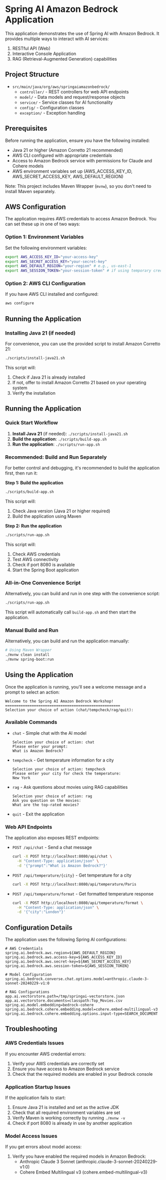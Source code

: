 # Spring AI Amazon Bedrock Application

This application demonstrates the use of Spring AI with Amazon Bedrock. It provides multiple ways to interact with AI services:

1. RESTful API (Web)
2. Interactive Console Application
3. RAG (Retrieval-Augmented Generation) capabilities

## Project Structure

- `src/main/java/org/aws/springaiamazonbedrock/`
  - `controller/` - REST controllers for web API endpoints
  - `model/` - Data models and request/response objects
  - `service/` - Service classes for AI functionality
  - `config/` - Configuration classes
  - `exception/` - Exception handling

## Prerequisites

Before running the application, ensure you have the following installed:
- Java 21 or higher (Amazon Corretto 21 recommended)
- AWS CLI configured with appropriate credentials
- Access to Amazon Bedrock service with permissions for Claude and Cohere models
- AWS environment variables set up (AWS_ACCESS_KEY_ID, AWS_SECRET_ACCESS_KEY, AWS_DEFAULT_REGION)

Note: This project includes Maven Wrapper (`mvnw`), so you don't need to install Maven separately.

## AWS Configuration

The application requires AWS credentials to access Amazon Bedrock. You can set these up in one of two ways:

### Option 1: Environment Variables

Set the following environment variables:

```bash
export AWS_ACCESS_KEY_ID="your-access-key"
export AWS_SECRET_ACCESS_KEY="your-secret-key"
export AWS_DEFAULT_REGION="your-region" # e.g., us-east-1
export AWS_SESSION_TOKEN="your-session-token" # if using temporary credentials
```

### Option 2: AWS CLI Configuration

If you have AWS CLI installed and configured:

```bash
aws configure
```

## Running the Application

### Installing Java 21 (if needed)

For convenience, you can use the provided script to install Amazon Corretto 21:

```bash
./scripts/install-java21.sh
```

This script will:
1. Check if Java 21 is already installed
2. If not, offer to install Amazon Corretto 21 based on your operating system
3. Verify the installation

## Running the Application

### Quick Start Workflow

1. **Install Java 21** (if needed): `./scripts/install-java21.sh`
2. **Build the application**: `./scripts/build-app.sh`
3. **Run the application**: `./scripts/run-app.sh`

### Recommended: Build and Run Separately

For better control and debugging, it's recommended to build the application first, then run it:

**Step 1: Build the application**
```bash
./scripts/build-app.sh
```

This script will:
1. Check Java version (Java 21 or higher required)
2. Build the application using Maven

**Step 2: Run the application**
```bash
./scripts/run-app.sh
```

This script will:
1. Check AWS credentials
2. Test AWS connectivity
3. Check if port 8080 is available
4. Start the Spring Boot application

### All-in-One Convenience Script

Alternatively, you can build and run in one step with the convenience script:

```bash
./scripts/run-app.sh
```

This script will automatically call `build-app.sh` and then start the application.

### Manual Build and Run

Alternatively, you can build and run the application manually:

```bash
# Using Maven Wrapper
./mvnw clean install
./mvnw spring-boot:run
```

## Using the Application

Once the application is running, you'll see a welcome message and a prompt to select an action:

```
Welcome to the Spring AI Amazon Bedrock Workshop!
====================================================
Selection your choice of action (chat/tempcheck/rag/quit):
```

### Available Commands

- `chat` - Simple chat with the AI model
  ```
  Selection your choice of action: chat
  Please enter your prompt:
  What is Amazon Bedrock?
  ```

- `tempcheck` - Get temperature information for a city
  ```
  Selection your choice of action: tempcheck
  Please enter your city for check the temperature:
  New York
  ```

- `rag` - Ask questions about movies using RAG capabilities
  ```
  Selection your choice of action: rag
  Ask you question on the movies:
  What are the top-rated movies?
  ```

- `quit` - Exit the application

### Web API Endpoints

The application also exposes REST endpoints:

- `POST /api/chat` - Send a chat message
  ```bash
  curl -X POST http://localhost:8080/api/chat \
    -H "Content-Type: application/json" \
    -d '{"prompt":"What is Amazon Bedrock?"}'
  ```

- `POST /api/temperature/{city}` - Get temperature for a city
  ```bash
  curl -X POST http://localhost:8080/api/temperature/Paris
  ```

- `POST /api/temperature/format` - Get formatted temperature response
  ```bash
  curl -X POST http://localhost:8080/api/temperature/format \
    -H "Content-Type: application/json" \
    -d '{"city":"London"}'
  ```

## Configuration Details

The application uses the following Spring AI configurations:

```properties
# AWS Credentials
spring.ai.bedrock.aws.region=${AWS_DEFAULT_REGION}
spring.ai.bedrock.aws.access-key=${AWS_ACCESS_KEY_ID}
spring.ai.bedrock.aws.secret-key=${AWS_SECRET_ACCESS_KEY}
spring.ai.bedrock.aws.session-token=${AWS_SESSION_TOKEN}

# Model Configuration
spring.ai.bedrock.converse.chat.options.model=anthropic.claude-3-sonnet-20240229-v1:0

# RAG Configurations
app.ai.vectorstore.path=/tmp/springai-vectorstore.json
app.ai.vectorstore.documents=classpath:Top_Movies.csv
spring.ai.model.embedding=bedrock-cohere
spring.ai.bedrock.cohere.embedding.model=cohere.embed-multilingual-v3
spring.ai.bedrock.cohere.embedding.options.input-type=SEARCH_DOCUMENT
```

## Troubleshooting

### AWS Credentials Issues

If you encounter AWS credential errors:

1. Verify your AWS credentials are correctly set
2. Ensure you have access to Amazon Bedrock service
3. Check that the required models are enabled in your Bedrock console

### Application Startup Issues

If the application fails to start:

1. Ensure Java 21 is installed and set as the active JDK
2. Check that all required environment variables are set
3. Verify Maven is working correctly by running `./mvnw -v`
4. Check if port 8080 is already in use by another application

### Model Access Issues

If you get errors about model access:

1. Verify you have enabled the required models in Amazon Bedrock:
   - Anthropic Claude 3 Sonnet (anthropic.claude-3-sonnet-20240229-v1:0)
   - Cohere Embed Multilingual v3 (cohere.embed-multilingual-v3)
